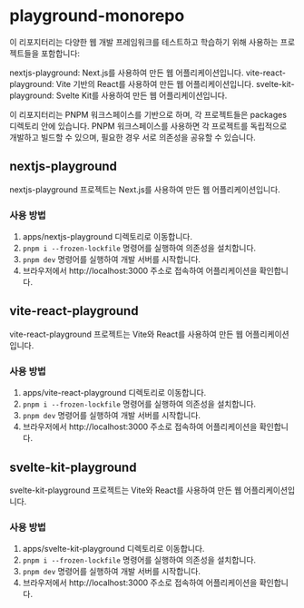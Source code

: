 # playground-monorepo

이 리포지터리는 다양한 웹 개발 프레임워크를 테스트하고 학습하기 위해 사용하는 프로젝트들을 포함합니다:

nextjs-playground: Next.js를 사용하여 만든 웹 어플리케이션입니다.
vite-react-playground: Vite 기반의 React를 사용하여 만든 웹 어플리케이션입니다.
svelte-kit-playground: Svelte Kit를 사용하여 만든 웹 어플리케이션입니다.

이 리포지터리는 PNPM 워크스페이스를 기반으로 하며, 각 프로젝트들은 packages 디렉토리 안에 있습니다. PNPM 워크스페이스를 사용하면 각 프로젝트를 독립적으로 개발하고 빌드할 수 있으며, 필요한 경우 서로 의존성을 공유할 수 있습니다.

## nextjs-playground

nextjs-playground 프로젝트는 Next.js를 사용하여 만든 웹 어플리케이션입니다.

### 사용 방법

1. apps/nextjs-playground 디렉토리로 이동합니다.
2. `pnpm i --frozen-lockfile` 명령어를 실행하여 의존성을 설치합니다.
3. `pnpm dev` 명령어를 실행하여 개발 서버를 시작합니다.
4. 브라우저에서 http://localhost:3000 주소로 접속하여 어플리케이션을 확인합니다.

## vite-react-playground

vite-react-playground 프로젝트는 Vite와 React를 사용하여 만든 웹 어플리케이션입니다.

### 사용 방법

1. apps/vite-react-playground 디렉토리로 이동합니다.
2. `pnpm i --frozen-lockfile` 명령어를 실행하여 의존성을 설치합니다.
3. `pnpm dev` 명령어를 실행하여 개발 서버를 시작합니다.
4. 브라우저에서 http://localhost:3000 주소로 접속하여 어플리케이션을 확인합니다.

## svelte-kit-playground

svelte-kit-playground 프로젝트는 Vite와 React를 사용하여 만든 웹 어플리케이션입니다.

### 사용 방법

1. apps/svelte-kit-playground 디렉토리로 이동합니다.
2. `pnpm i --frozen-lockfile` 명령어를 실행하여 의존성을 설치합니다.
3. `pnpm dev` 명령어를 실행하여 개발 서버를 시작합니다.
4. 브라우저에서 http://localhost:3000 주소로 접속하여 어플리케이션을 확인합니다.
